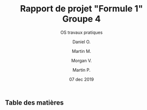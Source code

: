---
title: "Rapport de projet \"Formule 1\" Groupe 4"
subtitle: "OS travaux pratiques"
author:
- Daniel O.
- Martin M.
- Morgan V.
- Martin P.
lang: fr
papersize: a4
fontsize: 12pt
whitespace: small
margin-top: 1cm
margin-left: 1.75cm
margin-right: 1.75cm
margin-bottom: 1cm
footer-left: "EPHEC"
subject: Rapport de projet de programmation en C de Formule 1
keywords: [OS, Projet, Formule 1, F1, développement, C, EPHEC, 2TI]
titlepage: true
titlepage-rule-height: 6
titlepage-rule-color: "ef4524"
titlepage-text-color: "343434"
titlepage-background: "backgrounds/backkk.jpg"
date: 07 dec 2019
toc: true
toc-won-page: true
toc-title: Table des matières 
---